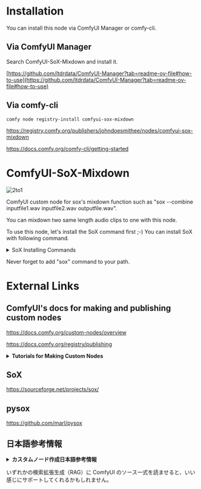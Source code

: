 # Installation
You can install this node via ComfyUI Manager or comfy-cli.

## Via ComfyUI Manager

Search ComfyUI-SoX-Mixdown and install it.

[https://github.com/ltdrdata/ComfyUI-Manager?tab=readme-ov-file#how-to-use](https://github.com/ltdrdata/ComfyUI-Manager?tab=readme-ov-file#how-to-use)

## Via comfy-cli

```comfy node registry-install comfyui-sox-mixdown```

https://registry.comfy.org/publishers/johndoesmithee/nodes/comfyui-sox-mixdown

https://docs.comfy.org/comfy-cli/getting-started

# ComfyUI-SoX-Mixdown
![2to1](./examples/workflow1_2to1.png)

ComfyUI custom node for sox's mixdown function such as "sox --combine inputfile1.wav inputfile2.wav outputfile.wav".

You can mixdown two same length audio clips to one with this node.

To use this node, let's install the SoX command first ;-)
You can install SoX with following command.

<details>
<summary>SoX Installing Commands</summary>

Windows
```
winget install ChrisBagwell.SoX
```

Mac
```
brew install sox
```

Linux(too many way...)
```
apt install sox
```
```
dnf install sox
```
```
pacman -S sox
```

</details>

Never forget to add "sox" command to your path.

# External Links
## ComfyUI's docs for making and publishing custom nodes
https://docs.comfy.org/custom-nodes/overview

https://docs.comfy.org/registry/publishing

<details> <summary> <strong> Tutorials for Making Custom Nodes</strong> </summary>

### Suzie1/ComfyUI_Guide_To_Making_Custom_Nodes: A guide to making custom nodes in ComfyUI
https://github.com/Suzie1/ComfyUI_Guide_To_Making_Custom_Nodes

### [TUTORIAL] Create a custom node in 5 minutes! (ComfyUI custom node beginners guide) : r/comfyui
https://www.reddit.com/r/comfyui/comments/18wp6oj/tutorial_create_a_custom_node_in_5_minutes/

### A Basic Guide to Creating ComfyUI Custom Nodes | Civitai
https://civitai.com/articles/4934/a-basic-guide-to-creating-comfyui-custom-nodes

</details>

## SoX
https://sourceforge.net/projects/sox/

## pysox
https://github.com/marl/pysox

## 日本語参考情報

<details> <summary> <strong> カスタムノード作成日本語参考情報 </strong> </summary>

### ComfyUIのプラグインを作る！
https://zenn.dev/4kk11/articles/4e36fc68293bd2

### ComfyUIのカスタムノードを作るには｜にゃおき
https://note.com/nyaoki_board/n/n96ab9293291c

### 「ComfyUI ノードを作ろう」タグが付けられた記事一覧 | 謎の技術研究部
https://www.ultra-noob.com/tag/comfy-ui-%E3%83%8E%E3%83%BC%E3%83%89%E3%82%92%E4%BD%9C%E3%82%8D%E3%81%86/

### ComfyUIのコードをまるごとGemini 1.5 Proに読ませてみた😂｜一般オーク
https://note.com/ippan_orc/n/naed830f52f99

### 【西川和久の不定期コラム】NVIDIAがローカルで手軽に動せるAIチャット「Chat with RTX」をリリース！その実力は？ - PC Watch
https://pc.watch.impress.co.jp/docs/column/nishikawa/1571371.html

</details>

いずれかの検索拡張生成（RAG）に ComfyUI のソース一式を読ませると、いい感じにサポートしてくれるかもしれません。

